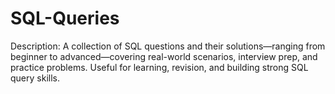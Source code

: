 # SQL-Queries
Description: A collection of SQL questions and their solutions—ranging from beginner to advanced—covering real-world scenarios, interview prep, and practice problems. Useful for learning, revision, and building strong SQL query skills.
